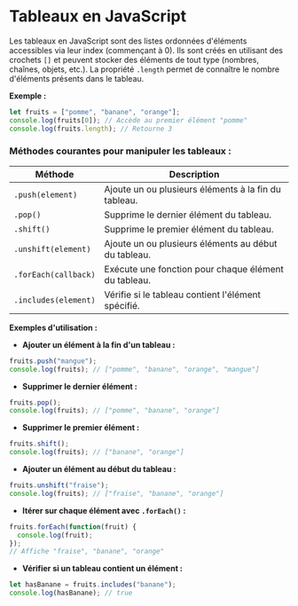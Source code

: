 # Tableaux en JavaScript

Les tableaux en JavaScript sont des listes ordonnées d'éléments accessibles via leur index (commençant à 0). Ils sont créés en utilisant des crochets `[]` et peuvent stocker des éléments de tout type (nombres, chaînes, objets, etc.). La propriété `.length` permet de connaître le nombre d'éléments présents dans le tableau.

**Exemple :**

```javascript
let fruits = ["pomme", "banane", "orange"];
console.log(fruits[0]); // Accède au premier élément "pomme"
console.log(fruits.length); // Retourne 3
```

### Méthodes courantes pour manipuler les tableaux :

| Méthode          | Description                                                                           |
|------------------|---------------------------------------------------------------------------------------|
| `.push(element)` | Ajoute un ou plusieurs éléments à la fin du tableau.                                   |
| `.pop()`         | Supprime le dernier élément du tableau.                                                |
| `.shift()`       | Supprime le premier élément du tableau.                                                |
| `.unshift(element)` | Ajoute un ou plusieurs éléments au début du tableau.                               |
| `.forEach(callback)` | Exécute une fonction pour chaque élément du tableau.                              |
| `.includes(element)` | Vérifie si le tableau contient l'élément spécifié.                                |

**Exemples d'utilisation :**

- **Ajouter un élément à la fin d'un tableau :**

```javascript
fruits.push("mangue");
console.log(fruits); // ["pomme", "banane", "orange", "mangue"]
```

- **Supprimer le dernier élément :**

```javascript
fruits.pop();
console.log(fruits); // ["pomme", "banane", "orange"]
```

- **Supprimer le premier élément :**

```javascript
fruits.shift();
console.log(fruits); // ["banane", "orange"]
```

- **Ajouter un élément au début du tableau :**

```javascript
fruits.unshift("fraise");
console.log(fruits); // ["fraise", "banane", "orange"]
```

- **Itérer sur chaque élément avec `.forEach()` :**

```javascript
fruits.forEach(function(fruit) {
  console.log(fruit);
});
// Affiche "fraise", "banane", "orange"
```

- **Vérifier si un tableau contient un élément :**

```javascript
let hasBanane = fruits.includes("banane");
console.log(hasBanane); // true
```